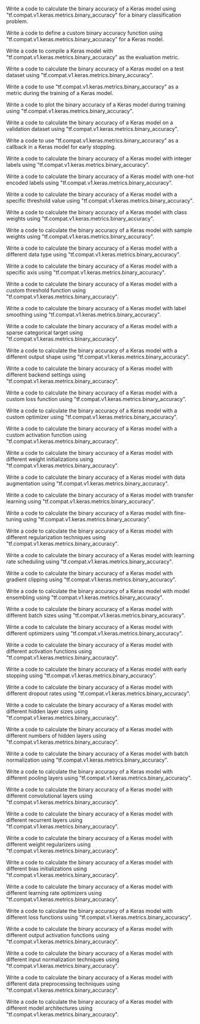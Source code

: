 Write a code to calculate the binary accuracy of a Keras model using "tf.compat.v1.keras.metrics.binary_accuracy" for a binary classification problem.

Write a code to define a custom binary accuracy function using "tf.compat.v1.keras.metrics.binary_accuracy" for a Keras model.

Write a code to compile a Keras model with "tf.compat.v1.keras.metrics.binary_accuracy" as the evaluation metric.

Write a code to calculate the binary accuracy of a Keras model on a test dataset using "tf.compat.v1.keras.metrics.binary_accuracy".

Write a code to use "tf.compat.v1.keras.metrics.binary_accuracy" as a metric during the training of a Keras model.

Write a code to plot the binary accuracy of a Keras model during training using "tf.compat.v1.keras.metrics.binary_accuracy".

Write a code to calculate the binary accuracy of a Keras model on a validation dataset using "tf.compat.v1.keras.metrics.binary_accuracy".

Write a code to use "tf.compat.v1.keras.metrics.binary_accuracy" as a callback in a Keras model for early stopping.

Write a code to calculate the binary accuracy of a Keras model with integer labels using "tf.compat.v1.keras.metrics.binary_accuracy".

Write a code to calculate the binary accuracy of a Keras model with one-hot encoded labels using "tf.compat.v1.keras.metrics.binary_accuracy".

Write a code to calculate the binary accuracy of a Keras model with a specific threshold value using "tf.compat.v1.keras.metrics.binary_accuracy".

Write a code to calculate the binary accuracy of a Keras model with class weights using "tf.compat.v1.keras.metrics.binary_accuracy".

Write a code to calculate the binary accuracy of a Keras model with sample weights using "tf.compat.v1.keras.metrics.binary_accuracy".

Write a code to calculate the binary accuracy of a Keras model with a different data type using "tf.compat.v1.keras.metrics.binary_accuracy".

Write a code to calculate the binary accuracy of a Keras model with a specific axis using "tf.compat.v1.keras.metrics.binary_accuracy".

Write a code to calculate the binary accuracy of a Keras model with a custom threshold function using "tf.compat.v1.keras.metrics.binary_accuracy".

Write a code to calculate the binary accuracy of a Keras model with label smoothing using "tf.compat.v1.keras.metrics.binary_accuracy".

Write a code to calculate the binary accuracy of a Keras model with a sparse categorical target using "tf.compat.v1.keras.metrics.binary_accuracy".

Write a code to calculate the binary accuracy of a Keras model with a different output shape using "tf.compat.v1.keras.metrics.binary_accuracy".

Write a code to calculate the binary accuracy of a Keras model with different backend settings using "tf.compat.v1.keras.metrics.binary_accuracy".

Write a code to calculate the binary accuracy of a Keras model with a custom loss function using "tf.compat.v1.keras.metrics.binary_accuracy".

Write a code to calculate the binary accuracy of a Keras model with a custom optimizer using "tf.compat.v1.keras.metrics.binary_accuracy".

Write a code to calculate the binary accuracy of a Keras model with a custom activation function using "tf.compat.v1.keras.metrics.binary_accuracy".

Write a code to calculate the binary accuracy of a Keras model with different weight initializations using "tf.compat.v1.keras.metrics.binary_accuracy".

Write a code to calculate the binary accuracy of a Keras model with data augmentation using "tf.compat.v1.keras.metrics.binary_accuracy".

Write a code to calculate the binary accuracy of a Keras model with transfer learning using "tf.compat.v1.keras.metrics.binary_accuracy".

Write a code to calculate the binary accuracy of a Keras model with fine-tuning using "tf.compat.v1.keras.metrics.binary_accuracy".

Write a code to calculate the binary accuracy of a Keras model with different regularization techniques using "tf.compat.v1.keras.metrics.binary_accuracy".

Write a code to calculate the binary accuracy of a Keras model with learning rate scheduling using "tf.compat.v1.keras.metrics.binary_accuracy".

Write a code to calculate the binary accuracy of a Keras model with gradient clipping using "tf.compat.v1.keras.metrics.binary_accuracy".

Write a code to calculate the binary accuracy of a Keras model with model ensembling using "tf.compat.v1.keras.metrics.binary_accuracy".

Write a code to calculate the binary accuracy of a Keras model with different batch sizes using "tf.compat.v1.keras.metrics.binary_accuracy".

Write a code to calculate the binary accuracy of a Keras model with different optimizers using "tf.compat.v1.keras.metrics.binary_accuracy".

Write a code to calculate the binary accuracy of a Keras model with different activation functions using "tf.compat.v1.keras.metrics.binary_accuracy".

Write a code to calculate the binary accuracy of a Keras model with early stopping using "tf.compat.v1.keras.metrics.binary_accuracy".

Write a code to calculate the binary accuracy of a Keras model with different dropout rates using "tf.compat.v1.keras.metrics.binary_accuracy".

Write a code to calculate the binary accuracy of a Keras model with different hidden layer sizes using "tf.compat.v1.keras.metrics.binary_accuracy".

Write a code to calculate the binary accuracy of a Keras model with different numbers of hidden layers using "tf.compat.v1.keras.metrics.binary_accuracy".

Write a code to calculate the binary accuracy of a Keras model with batch normalization using "tf.compat.v1.keras.metrics.binary_accuracy".

Write a code to calculate the binary accuracy of a Keras model with different pooling layers using "tf.compat.v1.keras.metrics.binary_accuracy".

Write a code to calculate the binary accuracy of a Keras model with different convolutional layers using "tf.compat.v1.keras.metrics.binary_accuracy".

Write a code to calculate the binary accuracy of a Keras model with different recurrent layers using "tf.compat.v1.keras.metrics.binary_accuracy".

Write a code to calculate the binary accuracy of a Keras model with different weight regularizers using "tf.compat.v1.keras.metrics.binary_accuracy".

Write a code to calculate the binary accuracy of a Keras model with different bias initializations using "tf.compat.v1.keras.metrics.binary_accuracy".

Write a code to calculate the binary accuracy of a Keras model with different learning rate optimizers using "tf.compat.v1.keras.metrics.binary_accuracy".

Write a code to calculate the binary accuracy of a Keras model with different loss functions using "tf.compat.v1.keras.metrics.binary_accuracy".

Write a code to calculate the binary accuracy of a Keras model with different output activation functions using "tf.compat.v1.keras.metrics.binary_accuracy".

Write a code to calculate the binary accuracy of a Keras model with different input normalization techniques using "tf.compat.v1.keras.metrics.binary_accuracy".

Write a code to calculate the binary accuracy of a Keras model with different data preprocessing techniques using "tf.compat.v1.keras.metrics.binary_accuracy".

Write a code to calculate the binary accuracy of a Keras model with different model architectures using "tf.compat.v1.keras.metrics.binary_accuracy".